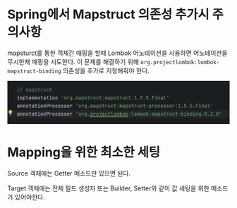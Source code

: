 # Spring에서 Mapstruct 의존성 추가시 주의사항

mapsturct를 통한 객체간 매핑을 할때 Lombok 어노테이션을 사용하면 어노테이션을 무시한채 매핑을 시도한다. 이 문제를 해결하기 위해 `org.projectlombok:lombok-mapstruct-binding` 의존성을 추가로 지정해줘야 한다.

![Alt text](image.png)

# Mapping을 위한 최소한 세팅

Source 객체에는 Getter 메소드만 있으면 된다.

Target 객체에는 전체 필드 생성자 또는 Builder, Setter와 같이 값 세팅을 위한 메소드가 있어야한다.
